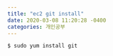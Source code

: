 ```yaml
---
title: "ec2 git install"
date: 2020-03-08 11:20:28 -0400
categories: 개인공부
---
```


```console
$ sudo yum install git
```